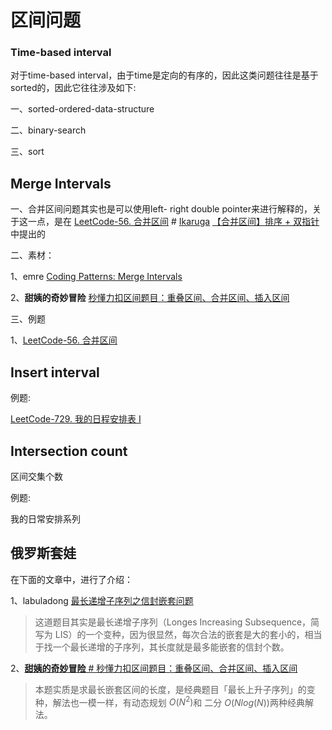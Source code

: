 # 区间问题



### Time-based interval

对于time-based interval，由于time是定向的有序的，因此这类问题往往是基于sorted的，因此它往往涉及如下:

一、sorted-ordered-data-structure

二、binary-search

三、sort



## Merge Intervals

一、合并区间问题其实也是可以使用left- right double pointer来进行解释的，关于这一点，是在 [LeetCode-56. 合并区间](https://leetcode.cn/problems/merge-intervals/) # [Ikaruga](https://leetcode.cn/u/ikaruga/) [【合并区间】排序 + 双指针](https://leetcode.cn/problems/merge-intervals/solution/merge-intervals-by-ikaruga/) 中提出的



二、素材：

1、emre [Coding Patterns: Merge Intervals](https://emre.me/coding-patterns/merge-intervals/)

2、**甜姨的奇妙冒险** [秒懂力扣区间题目：重叠区间、合并区间、插入区间](https://mp.weixin.qq.com/s/ioUlNa4ZToCrun3qb4y4Ow)

三、例题

1、[LeetCode-56. 合并区间](https://leetcode.cn/problems/merge-intervals/) 

## Insert interval



例题:

[LeetCode-729. 我的日程安排表 I](https://leetcode.cn/problems/my-calendar-i/) 



## Intersection count

区间交集个数



例题:

我的日常安排系列



## 俄罗斯套娃

在下面的文章中，进行了介绍：

1、labuladong [最长递增子序列之信封嵌套问题](https://mp.weixin.qq.com/s/PSDCjKlTh8MtANdgi-QIug) 

> 这道题目其实是最长递增子序列（Longes Increasing Subsequence，简写为 LIS）的一个变种，因为很显然，每次合法的嵌套是大的套小的，相当于找一个最长递增的子序列，其长度就是最多能嵌套的信封个数。

2、[**甜姨的奇妙冒险** # 秒懂力扣区间题目：重叠区间、合并区间、插入区间](https://mp.weixin.qq.com/s/ioUlNa4ZToCrun3qb4y4Ow)

> 本题实质是求最长嵌套区间的长度，是经典题目「最长上升子序列」的变种，解法也一模一样，有动态规划 $O(N^2)$和 二分 $O(Nlog(N))$两种经典解法。

